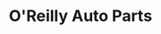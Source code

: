 ---
title: "O'Reilly Auto Parts"
url: /rio-rancho/oreilly-auto-parts-sundt-road-northeast/
shop: car parts
---